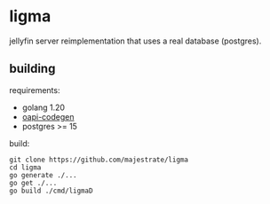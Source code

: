 
# ligma

jellyfin server reimplementation that uses a real database (postgres).


## building

requirements:

* golang 1.20
* [oapi-codegen](https://github.com/deepmap/oapi-codegen)
* postgres >= 15


build:

    git clone https://github.com/majestrate/ligma
    cd ligma
    go generate ./...
    go get ./...
    go build ./cmd/ligmaD
